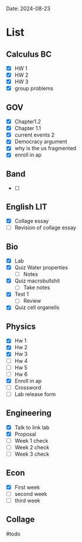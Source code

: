 Date:  2024-08-23
# List

## Calculus BC
- [x] HW 1
- [x] HW 2
- [x] HW 3
- [x] group problems
## GOV
- [x] Chapter1.2 
- [x] Chapter 1.1
- [x] current events 2
- [x] Democracy argument
- [x] why is the us fragmented
- [x] enroll in ap 
## Band 
- [ ] 
## English LIT
- [x] Collage essay
- [ ] Revision of collage essay
## Bio
- [x] Lab
- [x] Quiz Water properties
	- [ ] Notes
- [x] Quiz macrobullshit
	- [ ] Take notes
- [x] Test 1
	- [ ] Review
- [x] Quiz cell organells 
## Physics 
- [x] Hw 1
- [x] Hw 2
- [x] Hw 3
- [ ] Hw 4
- [ ] Hw 5 
- [ ] Hw 6
- [x] Enroll in ap
- [ ] Crossword
- [ ] Lab release form
## Engineering
- [x]  Talk to link lab
- [x] Proposal
- [ ] Week 1 check
- [ ] Week 2 check
- [ ] Week 3 check
## Econ
- [x] First week
- [ ] second week
- [ ] third week

## Collage 


#todo